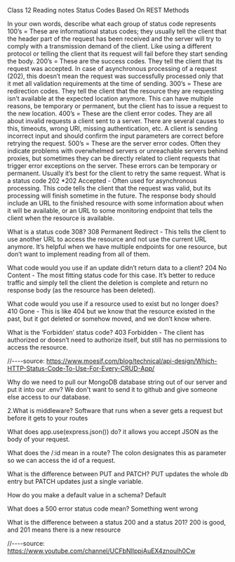 Class 12 Reading notes
Status Codes Based On REST Methods

In your own words, describe what each group of status code represents
100’s = These are informational status codes; they usually tell the client that the header part of the request has been received and the server will try to comply with a transmission demand of the client. Like using a different protocol or telling the client that its request will fail before they start sending the body.
200’s = These are the success codes. They tell the client that its request was accepted. In case of asynchronous processing of a request (202), this doesn’t mean the request was successfully processed only that it met all validation requirements at the time of sending.
300’s = These are redirection codes. They tell the client that the resource they are requesting isn’t available at the expected location anymore. This can have multiple reasons, be temporary or permanent, but the client has to issue a request to the new location.
400’s = These are the client error codes. They are all about invalid requests a client sent to a server. There are several causes to this, timeouts, wrong URI, missing authentication, etc. A client is sending incorrect input and should confirm the input parameters are correct before retrying the request.
500’s = These are the server error codes. Often they indicate problems with overwhelmed servers or unreachable servers behind proxies, but sometimes they can be directly related to client requests that trigger error exceptions on the server. These errors can be temporary or permanent. Usually it’s best for the client to retry the same request.
What is a status code 202 *202 Accepted - Often used for asynchronous processing. This code tells the client that the request was valid, but its processing will finish sometime in the future. The response body should include an URL to the finished resource with some information about when it will be available, or an URL to some monitoring endpoint that tells the client when the resource is available.

What is a status code 308? 308 Permanent Redirect - This tells the client to use another URL to access the resource and not use the current URL anymore. It’s helpful when we have multiple endpoints for one resource, but don’t want to implement reading from all of them.

What code would you use if an update didn’t return data to a client? 204 No Content - The most fitting status code for this case. It’s better to reduce traffic and simply tell the client the deletion is complete and return no response body (as the resource has been deleted).

What code would you use if a resource used to exist but no longer does? 410 Gone - This is like 404 but we know that the resource existed in the past, but it got deleted or somehow moved, and we don’t know where.

What is the ‘Forbidden’ status code? 403 Forbidden - The client has authorized or doesn’t need to authorize itself, but still has no permissions to access the resource.

//----source: https://www.moesif.com/blog/technical/api-design/Which-HTTP-Status-Code-To-Use-For-Every-CRUD-App/

Why do we need to pull our MongoDB database string out of our server and put it into our .env? We don't want to send it to github and give someone else access to our database.

2.What is middleware? Software that runs when a sever gets a request but before it gets to your routes

What does app.use(express.json()) do? it allows you accept JSON as the body of your request.

What does the /:id mean in a route? The colon designates this as parameter so we can access the id of a request.

What is the difference between PUT and PATCH? PUT updates the whole db entry but PATCH updates just a single variable.

How do you make a default value in a schema? Default

What does a 500 error status code mean? Something went wrong

What is the difference between a status 200 and a status 201? 200 is good, and 201 means there is a new resource

//----source: https://www.youtube.com/channel/UCFbNIlppjAuEX4znoulh0Cw